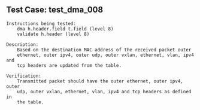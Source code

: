 
Test Case: test_dma_008
-----------------------

    Instructions being tested:
        dma h.header.field t.field (level 8)
        validate h.header (level 8)

    Description:
        Based on the destination MAC address of the received packet outer
        ethernet, outer ipv4, outer udp, outer vxlan, ethernet, vlan, ipv4 and
        tcp headers are updated from the table.

    Verification:
        Transmitted packet should have the outer ethernet, outer ipv4, outer
        udp, outer vxlan, ethernet, vlan, ipv4 and tcp headers as defined in
        the table.
